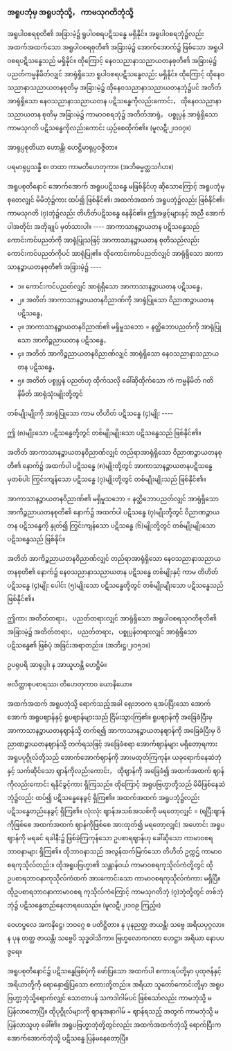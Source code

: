 ### အရူပဘုံမှ အရူပဘုံသို့， ကာမသုဂတိဘုံသို့

အရူပါဝစရစုတိ၏ အခြားမဲ့၌ ရူပါဝစရပဋိသန္ဓေ မရှိနိုင်။ 
အရူပါဝစရဘုံ၌လည်း အထက်အထက်သော အရူပါဝစရစုတိ၏ အခြားမဲ့၌ အောက်အောက်၌ ဖြစ်သော အရူပါဝစရပဋိသန္ဓေသည် မရှိနိုင်။ 
ထိုကြောင့် နေဝသညာနာသညာယတနစုတိ၏ အခြားမဲ့၌ ပညတ်ကမ္မနိမိတ်လျှင် အာရုံရှိသော ရူပါဝစရပဋိသန္ဓေလည်း မရှိနိုင်။ 
ထိုကြောင့် ထိုနေဝသညာနာသညာယတနစုတိမှ အခြားမဲ့၌ ထိုနေဝသညာနာသညာယတနဘုံ၌ပင် အတိတ်အာရုံရှိသော နေဝသညာနာသညာယတန ပဋိသန္ဓေကိုလည်းကောင်း， ထိုနေဝသညာနာသညာယတန စုတိမှ အခြားမဲ့၌ ကာမာဝစရဘုံ၌ အတိတ်အာရုံ， ပစ္စုပ္ပန် အာရုံရှိသော ကာမသုဂတိ ပဋိသန္ဓေကိုလည်းကောင်း ယှဉ်စေထိုက်၏။ (မူလဋီ၊၂၊၁၀၇။)

အာရုပ္ပစုတိယာ ဟောန္တိ၊ ဟေဋ္ဌိမာရုပ္ပဝဇ္ဇိတာ။

ပရမာရုပ္ပသန္ဓီ စ၊ တထာ ကာမတိဟေတုကာ။ (အဘိဓမ္မတ္ထသင်္ဂဟ။)

အရူပစုတိနောင် အောက်အောက် အရူပပဋိသန္ဓေ မဖြစ်နိုင်ဟု ဆိုသောကြောင့် အရူပဘုံမှ စုတေလျှင် မိမိဘုံ၌ကား ထပ်၍ ဖြစ်နိုင်၏၊ အထက်အထက် အရူပဘုံ၌လည်း ဖြစ်နိုင်၏၊ ကာမသုဂတိ (၇)ဘုံ၌လည်း တိဟိတ်ပဋိသန္ဓေ နေနိုင်၏။ 
ဤအဖွင့်များနှင့် အညီ အောက်ပါအတိုင်း အတိုချုပ် မှတ်သားပါ။ 
---- အာကာသာနဉ္စာယတန ပဋိသန္ဓေသည် ကောင်းကင်ပညတ်ကို အာရုံပြုသဖြင့် အာကာသာနဉ္စာယတန စုတိသည်လည်း ကောင်းကင်ပညတ်ကိုပင် အာရုံပြု၏။ ထိုကောင်းကင်ပညတ်လျှင် အာရုံရှိသော အာကာသာနဉ္စာယတနစုတိ၏ အခြားမဲ့၌ ----

- ၁။ ကောင်းကင်ပညတ်လျှင် အာရုံရှိသော အာကာသာနဉ္စာယတန ပဋိသန္ဓေ，
- ၂။ အတိတ် အာကာသာနဉ္စာယတနဝိညာဏ်ကို အာရုံပြုသော ဝိညာဏဉ္စာယတန ပဋိသန္ဓေ，
- ၃။ အာကာသာနဉ္စာယတနဝိညာဏ်၏ မရှိမှုသဘော = နတ္ထိဘောပညတ်ကို အာရုံပြုသော အာကိဉ္စညာယတန ပဋိသန္ဓေ，
- ၄။ အတိတ် အာကိဉ္စညာယတနဝိညာဏ်လျှင် အာရုံရှိသော နေဝသညာနာသညာယတန ပဋိသန္ဓေ，
- ၅။ အတိတ် ပစ္စုပ္ပန် ပညတ်ဟု ထိုက်သလို ခေါ်ဆိုထိုက်သော ကံ ကမ္မနိမိတ် ဂတိနိမိတ် အာရုံသုံးမျိုးတို့တွင်

တစ်မျိုးမျိုးကို အာရုံပြုသော ကာမ တိဟိတ် ပဋိသန္ဓေ (၄)မျိုး ----

ဤ (၈)မျိုးသော ပဋိသန္ဓေတို့တွင် တစ်မျိုးမျိုးသော ပဋိသန္ဓေသည် ဖြစ်နိုင်၏။

အတိတ် အာကာသာနဉ္စာယတနဝိညာဏ်လျှင် တည်ရာအာရုံရှိသော ဝိညာဏဉ္စာယတနစုတိ၏ နောက်၌ အထက်ပါ ပဋိသန္ဓေ (၈)မျိုးတို့တွင် အာကာသာနဉ္စာယတနပဋိသန္ဓေမှတစ်ပါး ကြွင်းကျန်သော ပဋိသန္ဓေ (၇)မျိုးတို့တွင် တစ်မျိုးမျိုးသည် ဖြစ်နိုင်၏။

အာကာသာနဉ္စာယတနဝိညာဏ်၏ မရှိမှုသဘော = နတ္ထိဘောပညတ်လျှင် အာရုံရှိသော အာကိဉ္စညာယတနစုတိ၏ နောက်၌ အထက်ပါ ပဋိသန္ဓေ (၇)မျိုးတို့တွင် ဝိညာဏဉ္စာယတန ပဋိသန္ဓေကို နှုတ်၍ ကြွင်းကျန်သော ပဋိသန္ဓေ (၆)မျိုးတို့တွင် တစ်မျိုးမျိုးသော ပဋိသန္ဓေသည် ဖြစ်နိုင်။

အတိတ် အာကိဉ္စညာယတနဝိညာဏ်လျှင် တည်ရာအာရုံရှိသော နေဝသညာနာသညာယတနစုတိ၏ နောက်၌ နေဝသညာနာသညာယတန ပဋိသန္ဓေ တစ်မျိုးနှင့် ကာမ တိဟိတ် ပဋိသန္ဓေ (၄)မျိုး ပေါင်း (၅)မျိုးသော ပဋိသန္ဓေတို့တွင် တစ်မျိုးမျိုးသော ပဋိသန္ဓေသည် ဖြစ်နိုင်၏။

ဤကား အတိတ်တရား， ပညတ်တရားလျှင် အာရုံရှိသော အရူပါဝစရသုဂတိစုတိ၏ အခြားမဲ့၌ အတိတ်တရား， ပညတ်တရား， ပစ္စုပ္ပန်တရားလျှင် အာရုံရှိသော ပဋိသန္ဓေ၏ ဖြစ်ပုံ အခြင်းအရာတည်း။
(အဘိ၊ဋ္ဌ၊၂၊၁၅၁။)

ဥပရုပရိ အာရုပ္ပါ၊ န အာယူဟန္တိ ဟေဋ္ဌိမံ။

ဗလိတ္တာစုပစာရဿ၊ တိဟေတုကာဝ ယောနိယော။

အထက်အထက် အရူပဘုံသို့ ရောက်သည့်အခါ ရှေးဘဝက ရအပ်ပြီးသော အောက်အောက် အရူပဈာန်နှင့် ရူပဈာန်များသည် ငြိမ်းသွားကြ၏။ 
ရူပဈာန်ကို အခြေခံပြီးမှ အာကာသာနဉ္စာယတနဈာန်သို့ တက်ရ၍ အာကာသာနဉ္စာယတနဈာန်ကို အခြေခံပြီးမှ ဝိညာဏဉ္စာယတနဈာန်သို့ တက်ရသဖြင့် အခြေခံစရာ အောက်ဈာန်များ မရှိတော့ရကား အရူပပုဂ္ဂိုလ်တို့သည် အောက်အောက်ဈာန်ကို အားမထုတ်ကြကုန်။ 
ယခုရောက်နေဆဲဘုံနှင့် သက်ဆိုင်သော ဈာန်ကိုလည်းကောင်း， ထိုဈာန်ကို အခြေခံ၍ အထက်အထက် ဈာန်ကိုလည်းကောင်း ရနိုင်ခွင့်ကား ရှိကြသည်။ 
ထိုကြောင့် အရူပဗြဟ္မာတို့သည် မိမိဖြစ်နေဆဲဘုံ၌လည်း ထပ်၍ ပဋိသန္ဓေနေခွင့် ရှိကြ၏။ 
အထက်အထက် အရူပဘုံ၌လည်း ပဋိသန္ဓေတည်နေခွင့် ရှိကြ၏။ 
လုံးလုံး ဈာန်အသစ်အသစ်ကို မရတော့လျှင် = (ရပြီးဈာန်ကိုဖြစ်စေ အထက်အထက် ဈာန်ကိုဖြစ်စေ အားထုတ်၍ မရတော့လျှင်) အဟောင်း အရူပဈာန်ကို မရခင် ရခါနီး၌ ဖြစ်ခဲ့ကြကုန်သော ဥပစာရဈာန်ဟု ခေါ်ဆိုသော ကာမာဝစရဘာဝနာများ ရှိကြ၏။ 
ထိုဘာဝနာသည် အလွန်ထက်မြက်သော တိဟိတ် ဥက္ကဌ် ကာမာဝစရကုသိုလ်တည်း။ 
ထိုအရူပဗြဟ္မာ၏ သန္တာန်ဝယ် ကာမာဝစရကုသိုလ်ကံတို့တွင် ထိုဥပစာရဘာဝနာကုသိုလ်ကံထက် အားကောင်းသော ကာမာဝစရကုသိုလ်ကံကား မရှိပြီ။ 
ထိုဥပစာရဘာဝနာကာမာဝစရ ကုသိုလ်ကံကြောင့် ကာမသုဂတိဘုံ (၇)ဘုံတို့တွင် တစ်ဘုံဘုံ၌ ပဋိသန္ဓေတည်နေလာရပေသည်။ (မူလဋီ၊၂၊၁၀၉ ကြည့်။)

ဝေဟပ္ဖလေ အကနိဋ္ဌေ၊ ဘဝဂ္ဂေ စ ပတိဋ္ဌိတာ။
န ပုနညတ္ထ ဇာယန္တိ၊ သဗ္ဗေ အရိယပုဂ္ဂလာ။
န ပုန တတ္ထ ဇာယန္တိ၊ သဗ္ဗေပိ သုဒ္ဓဝါသိကာ။
ဗြဟ္မလောကဂတာ ဟေဋ္ဌာ၊ အရိယာ နောပပဇ္ဇရေ။

အရူပစုတိနောင်၌ ပဋိသန္ဓေဖြစ်ပုံကို ဖော်ပြသော အထက်ပါ စကားရပ်တို့မှာ ပုထုဇန်နှင့် အရိယာတို့ကို ရောနှော၍ပြသော စကားတို့တည်း။ 
အရိယာ သူတော်ကောင်းတို့မှာ အရူပဗြဟ္မာ့ဘုံသို့ရောက်လျှင် သောတာပန် သကဒါဂါမ်ပင် ဖြစ်သော်လည်း ကာမဘုံသို့ မပြန်လာတော့ပြီ။ 
ထိုပုဂ္ဂိုလ်များကို ဈာနအနာဂါမ် = ဈာန်ရသည့် အတွက် ကာမဘုံသို့ မပြန်လာသူဟု ခေါ်၏။ 
အရူပဗြဟ္မာဘုံတို့တွင်လည်း အထက်အထက်ဘုံသို့ ရောက်ပြီးက အောက်အောက်ဘုံသို့ ပဋိသန္ဓေ ပြန်မနေတော့ပြီ။